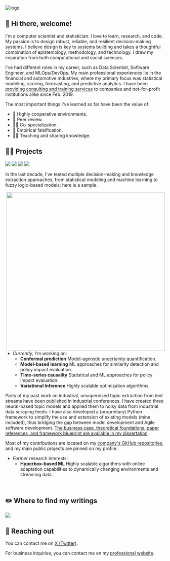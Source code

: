 ![logo](https://github.com/mpalenciaolivar/mpalenciaolivar/assets/82161546/3e524dab-fc4d-492d-8588-979ba00a827f)

<h2>👋 Hi there, welcome! </h2>
<p align="left">

I'm a computer scientist and statistician. I love to learn, research, and code. My passion is to design robust, reliable, and resilient decision-making systems. I believe design is key to systems building and takes a thoughtful combination of epistemology, methodology, and technology. I draw my inspiration from both computational and social sciences. 

I've had different roles in my career, such as Data Scientist, Software Engineer, and MLOps/DevOps. My main professional experiences lie in the financial and automotive industries, where my primary focus was statistical modeling, scoring, forecasting, and predictive analytics. I have been <a href="https://www.cognitive-works.com" target="">providing consulting and training services</a> to companies and not-for-profit institutions alike since Feb. 2019.

The most important things I've learned so far have been the value of:

* 🏅 Highly cooperative environments.
* 🎯 Peer review.
* 💪🏻 Co-specialization.
* 🧪 Empirical falsification.
* 🧑‍🏫 Teaching and sharing knowledge.

<h2>👨‍💻 Projects </h2>

![](https://img.shields.io/badge/Python-3776AB?style=for-the-badge&logo=python&logoColor=white)
![](https://img.shields.io/badge/Rust-000000?style=for-the-badge&logo=rust&logoColor=white)
![](https://img.shields.io/badge/R-276DC3?style=for-the-badge&logo=r&logoColor=white)
![](https://img.shields.io/badge/Microsoft%20SQL%20Server-CC2927?style=for-the-badge&logo=microsoft%20sql%20server&logoColor=white)

In the last decade, I've tested multiple decision-making and knowledge extraction approaches, from statistical modeling and machine learning to fuzzy logic-based models; here is a sample.

<img src="https://user-images.githubusercontent.com/74038190/229223263-cf2e4b07-2615-4f87-9c38-e37600f8381a.gif" align="right" width="500px"/> 

* *Currently*, I'm working on:
  * **Conformal prediction** Model-agnostic uncertainty quantification.
  * **Model-based learning** ML approaches for similarity detection and policy impact evaluation.
  * **Time-series causality** Statistical and ML approaches for policy impact evaluation.
  * **Variational Inference** Highly scalable optimization algorithms.

Parts of my past work on industrial, unsupervised topic extraction from text streams have been published in industrial conferences. I have created three neural-based topic models and applied them to noisy data from industrial data scraping feeds. I have also developed a (proprietary) Python framework to simplify the use and extension of existing models (mine included), thus bridging the gap between model development and Agile software development. [The business case, theoretical foundations, paper references, and framework blueprint are available in my dissertation](https://arxiv.org/abs/2307.11775).

Most of my contributions are located on my [company's GitHub repositories](https://github.com/orgs/cognitive-works-consulting/repositories), and my main public projects are pinned on my profile.

* *Former* research interests:
  * **Hyperbox-based ML** Highly scalable algorithms with online adaptation capabilities to dynamically changing environments and streaming data.

<br clear="right"/>

<h2>✏️ Where to find my writings </h2>

<a href="https://linktr.ee/mpalenciaolivar" target="">![](https://img.shields.io/badge/linktree-1de9b6?style=for-the-badge&logo=linktree&logoColor=white)</a>

<h2>📧 Reaching out</h2>

You can contact me on <a href="https://twitter.com/mpalenciaolivar" target="">X (Twitter)</a>.

For business inquiries, you can contact me on my <a href="https://www.cognitive-works.com" target="">professional website</a>.
